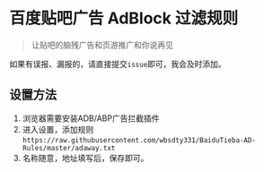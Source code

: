 # 百度贴吧广告 AdBlock 过滤规则

> 让贴吧的脑残广告和页游推广和你说再见

如果有误报、漏报的，请直接提交`issue`即可，我会及时添加。

## 设置方法
1. 浏览器需要安装ADB/ABP广告拦截插件
2. 进入设置，添加规则 
`https://raw.githubusercontent.com/wbsdty331/BaiduTieba-AD-Rules/master/adaway.txt`
3. 名称随意，地址填写后，保存即可。

